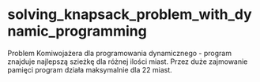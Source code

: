 # solving_knapsack_problem_with_dynamic_programming
Problem Komiwojażera dla programowania dynamicznego - program znajduje najlepszą szieżkę dla różnej ilości miast. Przez duże zajmowanie pamięci program działa maksymalnie dla 22 miast.
